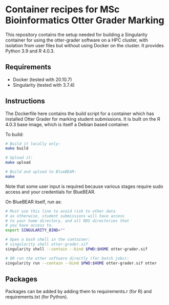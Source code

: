 # Container recipes for MSc Bioinformatics Otter Grader Marking

This repository contains the setup needed for building a Singularity container for using the otter-grader software on a HPC cluster, with isolation from user files but without using Docker on the cluster. It provides Python 3.9 and R 4.0.3.

## Requirements

* Docker (tested with 20.10.7)
* Singularity (tested with 3.7.4)

## Instructions
The Dockerfile here contains the build script for a container which has installed Otter Grader for marking student submissions. It is built on the R 4.0.3 base image, which is itself a Debian based container.

To build:

```bash
# Build it locally only:
make build

# Upload it:
make upload

# Build and upload to BlueBEAR:
make
```

Note that some user input is required because various stages require sudo access and your credentials for BlueBEAR.

On BlueBEAR itself, run as:

```bash
# Must use this line to avoid risk to other data
# as otherwise, student submissions will have access
# to your home directory, and all RDS directories that
# you have access to.
export SINGULARITY_BIND=""

# Open a bash shell in the container:
# singularity shell otter-grader.sif
singularity shell --contain --bind $PWD:$HOME otter-grader.sif

# OR run the otter software directly (for batch jobs):
singularity run --contain --bind $PWD:$HOME otter-grader.sif otter
```

## Packages

Packages can be added by adding them to requirements.r (for R) and requirements.txt (for Python).

